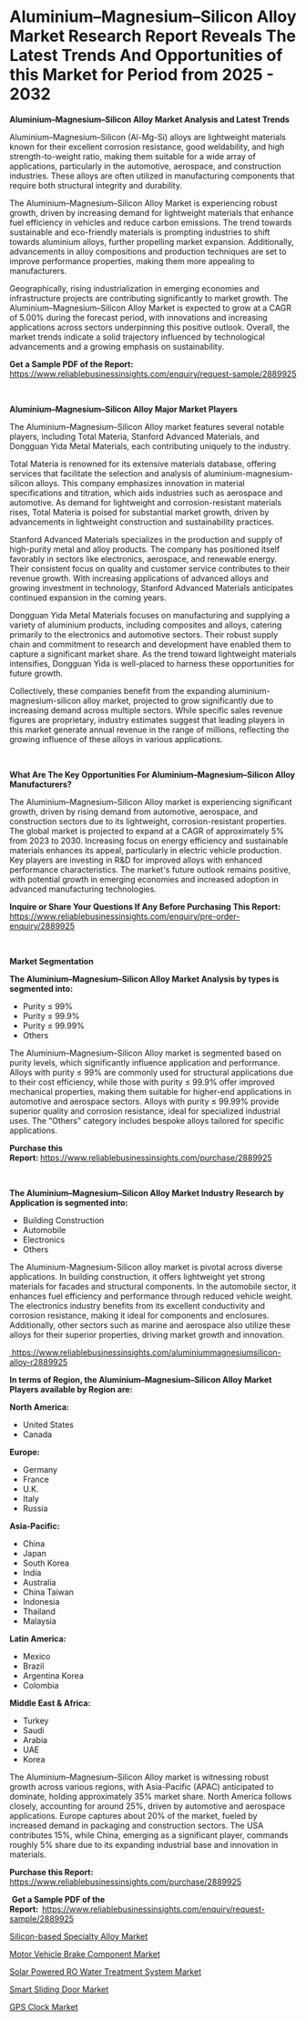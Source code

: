 <p><h1>Aluminium–Magnesium–Silicon Alloy Market Research Report Reveals The Latest Trends And Opportunities of this Market for Period from 2025 - 2032</h1></p><p><strong>Aluminium–Magnesium–Silicon Alloy Market Analysis and Latest Trends</strong></p>
<p><p>Aluminium–Magnesium–Silicon (Al-Mg-Si) alloys are lightweight materials known for their excellent corrosion resistance, good weldability, and high strength-to-weight ratio, making them suitable for a wide array of applications, particularly in the automotive, aerospace, and construction industries. These alloys are often utilized in manufacturing components that require both structural integrity and durability.</p><p>The Aluminium–Magnesium–Silicon Alloy Market is experiencing robust growth, driven by increasing demand for lightweight materials that enhance fuel efficiency in vehicles and reduce carbon emissions. The trend towards sustainable and eco-friendly materials is prompting industries to shift towards aluminium alloys, further propelling market expansion. Additionally, advancements in alloy compositions and production techniques are set to improve performance properties, making them more appealing to manufacturers.</p><p>Geographically, rising industrialization in emerging economies and infrastructure projects are contributing significantly to market growth. The Aluminium–Magnesium–Silicon Alloy Market is expected to grow at a CAGR of 5.00% during the forecast period, with innovations and increasing applications across sectors underpinning this positive outlook. Overall, the market trends indicate a solid trajectory influenced by technological advancements and a growing emphasis on sustainability.</p></p>
<p><strong>Get a Sample PDF of the Report:&nbsp;</strong> <a href="https://www.reliablebusinessinsights.com/enquiry/request-sample/2889925?utm_campaign=112&utm_medium=2&utm_source=Github&utm_content=ia&utm_term=14032025&utm_id=aluminiummagnesiumsilicon-alloy">https://www.reliablebusinessinsights.com/enquiry/request-sample/2889925</a></p>
<p>&nbsp;</p>
<p><strong>Aluminium–Magnesium–Silicon Alloy Major Market Players</strong></p>
<p><p>The Aluminium–Magnesium–Silicon Alloy market features several notable players, including Total Materia, Stanford Advanced Materials, and Dongguan Yida Metal Materials, each contributing uniquely to the industry.</p><p>Total Materia is renowned for its extensive materials database, offering services that facilitate the selection and analysis of aluminium-magnesium-silicon alloys. This company emphasizes innovation in material specifications and titration, which aids industries such as aerospace and automotive. As demand for lightweight and corrosion-resistant materials rises, Total Materia is poised for substantial market growth, driven by advancements in lightweight construction and sustainability practices.</p><p>Stanford Advanced Materials specializes in the production and supply of high-purity metal and alloy products. The company has positioned itself favorably in sectors like electronics, aerospace, and renewable energy. Their consistent focus on quality and customer service contributes to their revenue growth. With increasing applications of advanced alloys and growing investment in technology, Stanford Advanced Materials anticipates continued expansion in the coming years.</p><p>Dongguan Yida Metal Materials focuses on manufacturing and supplying a variety of aluminium products, including composites and alloys, catering primarily to the electronics and automotive sectors. Their robust supply chain and commitment to research and development have enabled them to capture a significant market share. As the trend toward lightweight materials intensifies, Dongguan Yida is well-placed to harness these opportunities for future growth.</p><p>Collectively, these companies benefit from the expanding aluminium-magnesium-silicon alloy market, projected to grow significantly due to increasing demand across multiple sectors. While specific sales revenue figures are proprietary, industry estimates suggest that leading players in this market generate annual revenue in the range of millions, reflecting the growing influence of these alloys in various applications.</p></p>
<p>&nbsp;</p>
<p><strong>What Are The Key Opportunities For Aluminium–Magnesium–Silicon Alloy Manufacturers?</strong></p>
<p><p>The Aluminium–Magnesium–Silicon Alloy market is experiencing significant growth, driven by rising demand from automotive, aerospace, and construction sectors due to its lightweight, corrosion-resistant properties. The global market is projected to expand at a CAGR of approximately 5% from 2023 to 2030. Increasing focus on energy efficiency and sustainable materials enhances its appeal, particularly in electric vehicle production. Key players are investing in R&D for improved alloys with enhanced performance characteristics. The market's future outlook remains positive, with potential growth in emerging economies and increased adoption in advanced manufacturing technologies.</p></p>
<p><strong>Inquire or Share Your Questions If Any Before Purchasing This Report:</strong> <a href="https://www.reliablebusinessinsights.com/enquiry/pre-order-enquiry/2889925?utm_campaign=112&utm_medium=2&utm_source=Github&utm_content=ia&utm_term=14032025&utm_id=aluminiummagnesiumsilicon-alloy">https://www.reliablebusinessinsights.com/enquiry/pre-order-enquiry/2889925</a></p>
<p>&nbsp;</p>
<p><strong>Market Segmentation</strong></p>
<p><strong>The Aluminium–Magnesium–Silicon Alloy Market Analysis by types is segmented into:</strong></p>
<p><ul><li>Purity ≤ 99%</li><li>Purity ≤ 99.9%</li><li>Purity ≤ 99.99%</li><li>Others</li></ul></p>
<p><p>The Aluminium–Magnesium–Silicon Alloy market is segmented based on purity levels, which significantly influence application and performance. Alloys with purity ≤ 99% are commonly used for structural applications due to their cost efficiency, while those with purity ≤ 99.9% offer improved mechanical properties, making them suitable for higher-end applications in automotive and aerospace sectors. Alloys with purity ≤ 99.99% provide superior quality and corrosion resistance, ideal for specialized industrial uses. The “Others” category includes bespoke alloys tailored for specific applications.</p></p>
<p><strong>Purchase this Report:&nbsp;</strong><a href="https://www.reliablebusinessinsights.com/purchase/2889925?utm_campaign=112&utm_medium=2&utm_source=Github&utm_content=ia&utm_term=14032025&utm_id=aluminiummagnesiumsilicon-alloy">https://www.reliablebusinessinsights.com/purchase/2889925</a></p>
<p>&nbsp;</p>
<p><strong>The Aluminium–Magnesium–Silicon Alloy Market Industry Research by Application is segmented into:</strong></p>
<p><ul><li>Building Construction</li><li>Automobile</li><li>Electronics</li><li>Others</li></ul></p>
<p><p>The Aluminium-Magnesium-Silicon alloy market is pivotal across diverse applications. In building construction, it offers lightweight yet strong materials for facades and structural components. In the automobile sector, it enhances fuel efficiency and performance through reduced vehicle weight. The electronics industry benefits from its excellent conductivity and corrosion resistance, making it ideal for components and enclosures. Additionally, other sectors such as marine and aerospace also utilize these alloys for their superior properties, driving market growth and innovation.</p></p>
<p><a href="https://www.reliablebusinessinsights.com/aluminiummagnesiumsilicon-alloy-r2889925?utm_campaign=112&utm_medium=2&utm_source=Github&utm_content=ia&utm_term=14032025&utm_id=aluminiummagnesiumsilicon-alloy">&nbsp;https://www.reliablebusinessinsights.com/aluminiummagnesiumsilicon-alloy-r2889925</a></p>
<p><strong>In terms of Region, the Aluminium–Magnesium–Silicon Alloy Market Players available by Region are:</strong></p>
<p>
    <p> <strong> North America: </strong>
        <ul>
            <li>United States</li>
            <li>Canada</li>
        </ul>
        </p> 
    <p> <strong> Europe: </strong>
        <ul>
            <li>Germany</li>
            <li>France</li>
            <li>U.K.</li>
            <li>Italy</li>
            <li>Russia</li>
        </ul>
        </p> 
    <p> <strong> Asia-Pacific: </strong>
        <ul>
            <li>China</li>
            <li>Japan</li>
            <li>South Korea</li>
            <li>India</li>
            <li>Australia</li>
            <li>China Taiwan</li>
            <li>Indonesia</li>
            <li>Thailand</li>
            <li>Malaysia</li>
        </ul>
        </p> 
    <p> <strong> Latin America: </strong>
        <ul>
            <li>Mexico</li>
            <li>Brazil</li>
            <li>Argentina Korea</li>
            <li>Colombia</li>
        </ul>
        </p> 
    <p> <strong> Middle East & Africa: </strong>
        <ul>
            <li>Turkey</li>
            <li>Saudi</li>
            <li>Arabia</li>
            <li>UAE</li>
            <li>Korea</li>
        </ul>
    </p>
    </p>
<p><p>The Aluminium–Magnesium–Silicon Alloy market is witnessing robust growth across various regions, with Asia-Pacific (APAC) anticipated to dominate, holding approximately 35% market share. North America follows closely, accounting for around 25%, driven by automotive and aerospace applications. Europe captures about 20% of the market, fueled by increased demand in packaging and construction sectors. The USA contributes 15%, while China, emerging as a significant player, commands roughly 5% share due to its expanding industrial base and innovation in materials.</p></p>
<p><strong>Purchase this Report: </strong><a href="https://www.reliablebusinessinsights.com/purchase/2889925?utm_campaign=112&utm_medium=2&utm_source=Github&utm_content=ia&utm_term=14032025&utm_id=aluminiummagnesiumsilicon-alloy">https://www.reliablebusinessinsights.com/purchase/2889925</a></p>
<p>&nbsp;<strong>Get a Sample PDF of the Report:&nbsp;&nbsp;</strong><a href="https://www.reliablebusinessinsights.com/enquiry/request-sample/2889925?utm_campaign=112&utm_medium=2&utm_source=Github&utm_content=ia&utm_term=14032025&utm_id=aluminiummagnesiumsilicon-alloy">https://www.reliablebusinessinsights.com/enquiry/request-sample/2889925</a></p>
<p><strong></strong></p>
<p><p><a href="https://github.com/swaftaenglem/Market-Research-Report-List-1/blob/main/silicon-based-specialty-alloy-market.md?utm_campaign=112&utm_medium=2&utm_source=Github&utm_content=ia&utm_term=14032025&utm_id=aluminiummagnesiumsilicon-alloy">Silicon-based Specialty Alloy Market</a></p><p><a href="https://github.com/laveeasaadrh/Market-Research-Report-List-1/blob/main/motor-vehicle-brake-component-market.md?utm_campaign=112&utm_medium=2&utm_source=Github&utm_content=ia&utm_term=14032025&utm_id=aluminiummagnesiumsilicon-alloy">Motor Vehicle Brake Component Market</a></p><p><a href="https://github.com/blauetrelawz/Market-Research-Report-List-1/blob/main/solar-powered-ro-water-treatment-system-market.md?utm_campaign=112&utm_medium=2&utm_source=Github&utm_content=ia&utm_term=14032025&utm_id=aluminiummagnesiumsilicon-alloy">Solar Powered RO Water Treatment System Market</a></p><p><a href="https://github.com/porstgowinjq/Market-Research-Report-List-1/blob/main/smart-sliding-door-market.md?utm_campaign=112&utm_medium=2&utm_source=Github&utm_content=ia&utm_term=14032025&utm_id=aluminiummagnesiumsilicon-alloy">Smart Sliding Door Market</a></p><p><a href="https://github.com/gassmkalay/Market-Research-Report-List-1/blob/main/gps-clock-market.md?utm_campaign=112&utm_medium=2&utm_source=Github&utm_content=ia&utm_term=14032025&utm_id=aluminiummagnesiumsilicon-alloy">GPS Clock Market</a></p></p>